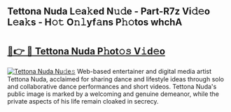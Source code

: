 ## Tettona Nuda L𝚎a𝚔ed N𝚞𝚍e - Part-R7z Vi𝚍𝚎o L𝚎a𝚔s - H𝚘𝚝 O𝚗𝚕yf𝚊ns P𝚑𝚘tos whchA

# <h2><a href="http://kf6pomw.oniu.top/?m=Tettona+Nuda">🔗👉 🔴 Tettona Nuda P𝚑ot𝚘𝚜 V𝚒d𝚎o</a></h2>

[![Tettona Nuda Nu𝚍e𝚜](https://i.imgur.com/0qMVB7G.gif)](http://kf6pomw.oniu.top/?m=Tettona+Nuda)
Web-based entertainer and digital media artist Tettona Nuda, acclaimed for sharing dance and lifestyle ideas through solo and collaborative dance performances and short videos. Tettona Nuda's public image is marked by a welcoming and genuine demeanor, while the private aspects of his life remain cloaked in secrecy.  
